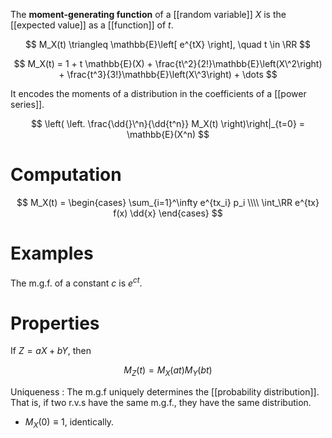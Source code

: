 The **moment-generating function** of a [[random variable]] $X$ is the [[expected value]] as a [[function]] of $t$.

$$
M_X(t) \triangleq \mathbb{E}\left[ e^{tX} \right], \quad t \in \RR
$$

$$
M_X(t) = 1 + t \mathbb{E}(X) + \frac{t\^2}{2!}\mathbb{E}\left(X\^2\right) + \frac{t^3}{3!}\mathbb{E}\left(X\^3\right) + \dots
$$

It encodes the moments of a distribution in the coefficients of a [[power series]].

$$
\left( \left. \frac{\dd{}\^n}{\dd{t^n}} M_X(t) \right)\right|_{t=0} = \mathbb{E}(X^n)
$$

# Computation

$$
M_X(t) = \begin{cases} \sum_{i=1}^\infty e^{tx_i} p_i \\\\ \int_\RR e^{tx} f(x) \dd{x} \end{cases}
$$

# Examples

The m.g.f. of a constant $c$ is $e^{ct}$.

# Properties

If $Z = aX + bY$, then 

$$
M_Z(t) = M_X(at)M_Y(bt)
$$

Uniqueness
: The m.g.f uniquely determines the [[probability distribution]]. That is, if two r.v.s have the same m.g.f., they have the same distribution.

* $M_X(0) \equiv 1$, identically.